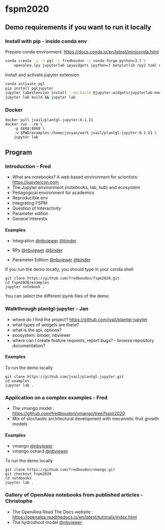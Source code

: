 # fspm2020


## Demo requirements if you want to run it locally


### Install with pip - inside conda env

Prepare conda environment: https://docs.conda.io/en/latest/miniconda.html

```bash
conda create -y -n pgl -c fredboudon -c conda-forge python=3.7 \
    openalea.lpy jupyterlab ipywidgets ipython=7 matplotlib rpy2 toml nodejs
```

Install and activate jupyter extension

```bash
conda activate pgl
pip install pgljupyter
jupyter labextension install --no-build @jupyter-widgets/jupyterlab-manager
jupyter lab build && jupyter lab
```

### Docker

```
docker pull jvail/plantgl-jupyter:0.1.21
docker run --rm \
    -p 8888:8888 \
    -v $PWD/examples:/home/jovyan/work jvail/plantgl-jupyter:0.1.21 \
    jupyter lab
```

## Program

### Introduction - Fred

* What are notebooks? A web based environment for scientists: https://jupytercon.com
* The Jupyter environment (notebooks, lab, hub) and ecosystem
* Pedagogical environment for academics
* Reproducible env
* Integrating FSPM
* Question of Interactivity
* Parameter edition
* General Interests


#### Examples

* Integration [@nbviewer](https://nbviewer.jupyter.org/github/fredboudon/fspm2020/blob/master/examples/Integration.ipynb) [@binder](https://mybinder.org/v2/gh/fredboudon/fspm2020/blob/master/examples/Integration.ipynb/master)

* RPy [@nbviewer](https://nbviewer.jupyter.org/github/fredboudon/fspm2020/blob/master/examples/RPy.ipynb) [@binder](https://mybinder.org/v2/gh/fredboudon/fspm2020/blob/master/examples/RPy.ipynb/master)

* Parameter Edition [@nbviewer](https://nbviewer.jupyter.org/github/fredboudon/fspm2020/blob/master/examples/parameters/ParameterEdition.ipynb) [@binder](https://mybinder.org/v2/gh/fredboudon/fspm2020/blob/master/examples/parameters/ParameterEdition.ipynb/master)

If you run the demo locally, you should type in your conda shell
```
git clone https://github.com/fredboudon/fspm2020.git
cd fspm2020/examples
jupyter notebook .
```
You can select the different ipynb files of the demo.

### Walkthrough plantgl-jupyter - Jan
* where do I find the project? https://github.com/jvail/plantgl-jupyter
* what types of widgets are there?
* what is the api, options?
* ecosystem: binder, nbviewer
* where can I create feature requests, report bugs? - browse repository documentation?

#### Examples

To run the demo locally
```
git clone https://github.com/jvail/plantgl-jupyter.git
cd examples
jupyter lab .
```


### Application on a complex examples - Fred

* The vmango model : https://github.com/fredboudon/vmango/tree/fspm2020
* Mix of stochastic architectural development with mecanistic fruit growth models

#### Examples
* vmango [@nbviewer](https://nbviewer.jupyter.org/github/fredboudon/vmango/blob/fspm2020/notebooks/vmango.ipynb) 
* vmango ochard [@nbviewer](https://nbviewer.jupyter.org/github/fredboudon/vmango/blob/fspm2020/notebooks/vmango_2.ipynb)

To run the demo locally
```
git clone https://github.com/fredboudon/vmango.git
git checkout fspm2020
cd notebooks
jupyter lab .
```


### Gallery of OpenAlea notebooks from published articles - Christophe

* The OpenAlea Read The Docs website : https://openalea.readthedocs.io/en/latest/tutorials/index.html
* The hydroshoot model [@nbviewer](https://nbviewer.jupyter.org/github/openalea/openalea.rtfd.io/blob/master/example/hydroshoot_grapevine.ipynb)

